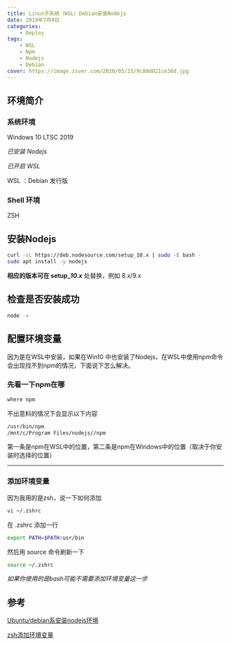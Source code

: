 ```yaml
---
title: Linux子系统（WSL）Debian安装Nodejs
date: 2019年7月4日
categories: 
	- Deploy
tags: 
	- WSL
	- Npm
	- Nodejs
	- Debian
cover: https://image.zsver.com/2020/05/23/9c88d021ce36d.jpg
---
```


## 环境简介

### 系统环境

Windows 10 LTSC 2019 

*已安装 Nodejs*

*已开启 WSL*

WSL ：Debian 发行版

### Shell 环境

ZSH



## 安装Nodejs

```bash
curl -sL https://deb.nodesource.com/setup_10.x | sudo -E bash -
sudo apt install -y nodejs
```

**相应的版本可在 setup_*10.x*** 处替换，例如 8.x/9.x



## 检查是否安装成功

```bash
node -v
```



## 配置环境变量

因为是在WSL中安装，如果在Win10 中也安装了Nodejs，在WSL中使用npm命令会出现找不到npm的情况，下面说下怎么解决。



### 先看一下npm在哪

```bash
where npm
```

不出意料的情况下会显示以下内容

```bash
/usr/bin/npm
/mnt/c/Program Files/nodejs//npm
```

第一条是npm在WSL中的位置，第二条是npm在Windows中的位置（取决于你安装时选择的位置）

---

### 添加环境变量

因为我用的是zsh，说一下如何添加

```bash
vi ~/.zshrc
```

在 .zshrc 添加一行

```bash
export PATH=$PATH:usr/bin
```

然后用 source 命令刷新一下

```bash
source ~/.zshrc
```



*如果你使用的是bash可能不需要添加环境变量这一步*



## 参考

[Ubuntu/debian系安装nodejs环境](https://www.jianshu.com/p/a480b99741f6)

[zsh添加环境变量](https://www.jianshu.com/p/48c022928771)

